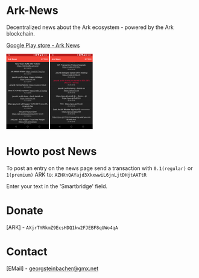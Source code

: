# Ark-News

Decentralized news about the Ark ecosystem - powered by the Ark blockchain. 

[Google Play store - Ark News](https://play.google.com/store/apps/details?id=georg.steinbacher.ark_news)

<img src="https://raw.githubusercontent.com/geckogecko/Ark-News/master/development/device-2017-12-31-135716.png" alt="Screenshot1" height="200"/>
<img src="https://raw.githubusercontent.com/geckogecko/Ark-News/master/development/device-2017-12-31-135736.png" alt="Screenshot1" height="200"/>

# Howto post News

To post an entry on the news page send a transaction with `0.1(regular)` or `1(premium)` ARK to: `AZHXnQAYajd3XkxwwiL6jnLjtDHjtAATtR`

Enter your text in the 'Smartbridge' field. 


# Donate

[ѦRK] - `AXjrTYRkmZ9EcsHDQ1kw2FJEBF8qUWo4qA`


# Contact


[EMail] - georgsteinbacher@gmx.net
